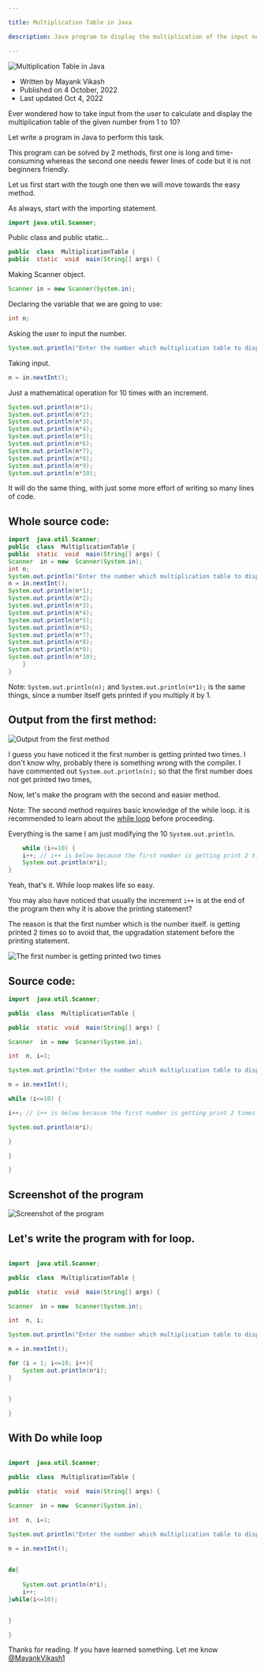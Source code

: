 ```yaml
---

title: Multiplication Table in Java

description: Java program to display the multiplication of the input number from 1 to 10.

---
```


![Multiplication Table in Java](https://mayankvikash.in/posts/multiplication-table-in-java/multiplication-tables-in-java.webp)

 - Written by Mayank Vikash
 - Published on 4 October, 2022
 - Last updated Oct 4, 2022

Ever wondered how to take input from the user to calculate and display the multiplication table of the given number from 1 to 10?

Let write a program in Java to perform this task.

This program can be solved by 2 methods, first one is long and time-consuming whereas the second one needs fewer lines of code but it is not beginners friendly.

Let us first start with the tough one then we will move towards the easy method.

As always, start with the importing statement.

```java
import java.util.Scanner;
```

Public class and public static...
```java
public  class  MultiplicationTable {
public  static  void  main(String[] args) {
```
Making Scanner object.

```java
Scanner in = new Scanner(System.in);
```

Declaring the variable that we are going to use:
```java
int n;
```

Asking the user to input the number.
```java
System.out.println("Enter the number which multiplication table to display");
```
Taking input.
```java
n = in.nextInt();
```
Just a mathematical operation for 10 times with an increment.
```java
System.out.println(n*1);
System.out.println(n*2);
System.out.println(n*3);
System.out.println(n*4);
System.out.println(n*5);
System.out.println(n*6);
System.out.println(n*7);
System.out.println(n*8);
System.out.println(n*9);
System.out.println(n*10);
```

It will do the same thing, with just some more effort of writing so many lines of code.

## Whole source code:
```java
import  java.util.Scanner;
public  class  MultiplicationTable {
public  static  void  main(String[] args) {
Scanner  in = new  Scanner(System.in);
int n;
System.out.println("Enter the number which multiplication table to display");
n = in.nextInt();
System.out.println(n*1);
System.out.println(n*2);
System.out.println(n*3);
System.out.println(n*4);
System.out.println(n*5);
System.out.println(n*6);
System.out.println(n*7);
System.out.println(n*8);
System.out.println(n*9);
System.out.println(n*10);
	} 
}
```
Note: `System.out.println(n);` and `System.out.println(n*1);` is the same things, since a number itself gets printed if you multiply it by 1.

## Output from the first method:
![Output from the first method](https://mayankvikash.in/posts/multiplication-table-in-java/multiplication-table-first-method-output.webp)

I guess you have noticed it the first number is getting printed two times. I don't know why, probably there is something wrong with the compiler. I have commented out `System.out.println(n);` so that the first number does not get printed two times,

Now, let's make the program with the second and easier method.

Note: The second method requires basic knowledge of the while loop. it is recommended to learn about the [while loop](https://www.w3schools.com/js/js_loop_while.asp) before proceeding.

Everything is the same I am just modifying the 10 `System.out.println`.
```java
	while (i<=10) {
	i++; // i++ is below because the first number is getting print 2 times
	System.out.println(n*i);
}

```
Yeah, that's it. While loop makes life so easy.

You may also have noticed that usually the increment `i++` is at the end of the program then why it is above the printing statement? 

The reason is that the first number which is the number itself. is getting printed 2 times so to avoid that, the upgradation statement before the printing statement.

![The first number is getting printed two times](https://mayankvikash.in/posts/multiplication-table-in-java/multiplication-table-first-number-getting-printed-two-times.webp)

## Source code:
```java
import  java.util.Scanner;

public  class  MultiplicationTable {

public  static  void  main(String[] args) {

Scanner  in = new  Scanner(System.in);

int  n, i=1;

System.out.println("Enter the number which multiplication table to display");

n = in.nextInt();

while (i<=10) {

i++; // i++ is below because the first number is getting print 2 times

System.out.println(n*i);

}

}

}

```
## Screenshot of the program
![Screenshot of the program](https://mayankvikash.in/posts/multiplication-table-in-java/screenshot-muiltiplication-table-print-in-java.webp)

## Let's write the program with for loop.

```java

import  java.util.Scanner;

public  class  MultiplicationTable {

public  static  void  main(String[] args) {

Scanner  in = new  Scanner(System.in);

int  n, i;

System.out.println("Enter the number which multiplication table to display");

n = in.nextInt();

for (i = 1; i<=10; i++){
    System.out.println(n*i);
}


}

}

```

## With Do while loop

```java

import  java.util.Scanner;

public  class  MultiplicationTable {

public  static  void  main(String[] args) {

Scanner  in = new  Scanner(System.in);

int  n, i=1;

System.out.println("Enter the number which multiplication table to display");

n = in.nextInt();

    
do{
    
    System.out.println(n*i);
    i++;
}while(i<=10);


}

}

```
Thanks for reading. If you have learned something. Let me know [@MayankVikash1](https://twitter.com/MayankVikash1)

